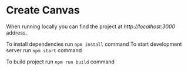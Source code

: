 # Create Canvas

When running locally you can find the project at *http://localhost:3000* address.

To install dependencies run `npm install` command
To start development server run `npm start` command

To build project run `npm run build` command
